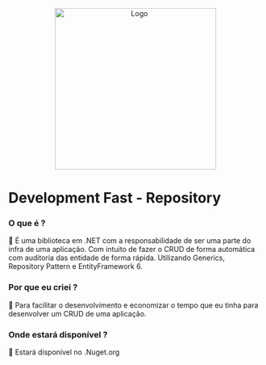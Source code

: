 <p align="center">
  <img src="https://github.com/ABNERMATHEUS/DevelopmentFast.Repository/blob/master/Logo.svg" width="320" alt="Logo" /></a>
</p>

# Development Fast - Repository

### O que é ?

<aside>
📌 É uma biblioteca em .NET com a responsabilidade de ser uma parte do infra de uma aplicação. Com intuito de fazer o CRUD de forma automática com auditoria das entidade de forma rápida. Utilizando Generics, Repository Pattern e EntityFramework 6.
</aside>

### Por que eu criei ?

<aside>
📌 Para facilitar o desenvolvimento e economizar o tempo que eu tinha para desenvolver um CRUD de uma aplicação.

</aside>

### Onde estará disponível ?

<aside>
📌 Estará disponível no .Nuget.org

</aside>

